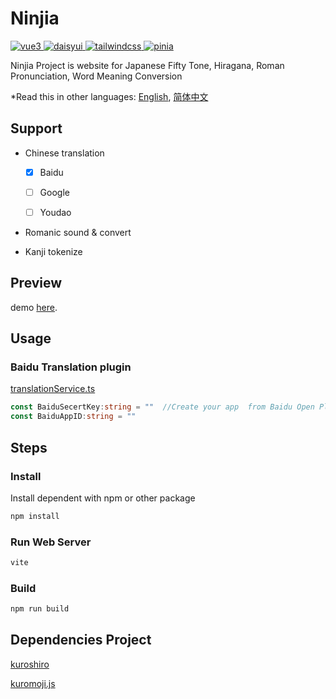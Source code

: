 # Ninjia

<a href="https://github.com/vuejs/core" target="_blank">
    <img src="https://img.shields.io/badge/vue-3.3.4-brightgreen.svg" alt="vue3">
 </a>
<a href="https://github.com/saadeghi/daisyui" target="_blank">
    <img src="https://img.shields.io/badge/daisyui-3.9.2-black.svg" alt="daisyui">
</a>
 <a href="https://github.com/tailwindlabs/tailwindcss" target="_blank">
    <img src="https://img.shields.io/badge/tailwindcss-3.3.3-blue.svg" alt="tailwindcss">
 </a>
 <a href="https://github.com/vuejs/pinia" target="_blank">
    <img src="https://img.shields.io/badge/pinia-2.1.6-yellow.svg" alt="pinia">
 </a>

Ninjia Project is website for Japanese Fifty Tone, Hiragana, Roman Pronunciation, Word Meaning Conversion

*Read this in other languages: [English](README.md), [简体中文](README.zh-cn.md)

## Support

- Chinese translation
  
  - [x] Baidu
  
  - [ ] Google
  
  - [ ] Youdao

- Romanic sound & convert

- Kanji tokenize

## Preview

demo [here](https://mrxking.github.io/Ninjia/).

## Usage

### Baidu Translation plugin

[translationService.ts](https://github.com/MRXKing/Ninjia/blob/main/src/components/translation/translate/translationService.ts)

```ts
const BaiduSecertKey:string = ""  //Create your app  from Baidu Open Platform  to get key
const BaiduAppID:string = ""
```

## Steps

### Install

Install dependent  with npm  or other package

```sh
npm install 
```

### Run Web Server

```sh
vite
```

### Build

```sh
npm run build
```

## Dependencies Project

[kuroshiro](https://github.com/hexenq/kuroshiro)

[kuromoji.js](https://github.com/takuyaa/kuromoji.js)
